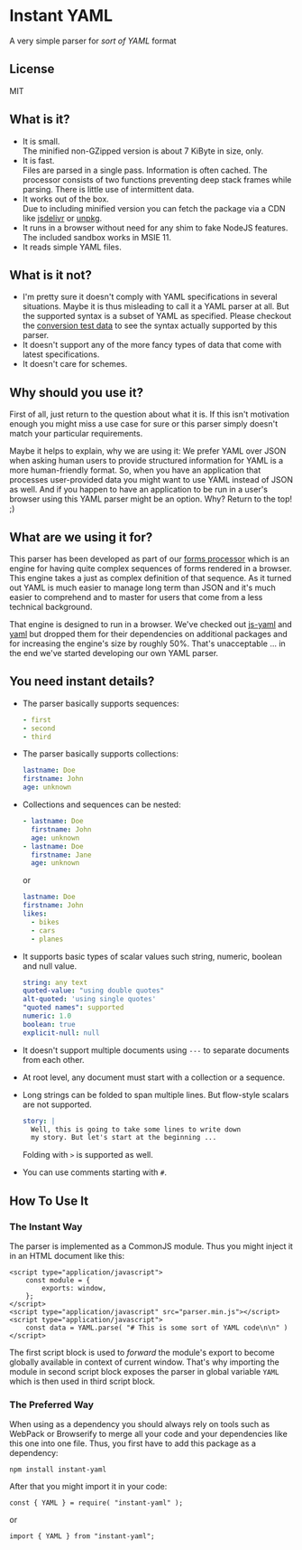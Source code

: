 # Instant YAML

A very simple parser for _sort of YAML_ format

## License

MIT

## What is it?

* It is small.  
  The minified non-GZipped version is about 7 KiByte in size, only.
* It is fast.  
  Files are parsed in a single pass. Information is often cached. The processor consists of two functions preventing deep stack frames while parsing. There is little use of intermittent data.
* It works out of the box.  
  Due to including minified version you can fetch the package via a CDN like [jsdelivr](https://cdn.jsdelivr.net/npm/instant-yaml@0.1.2/parser.min.js) or [unpkg](https://unpkg.com/instant-yaml@0.1.2/parser.min.js). 
* It runs in a browser without need for any shim to fake NodeJS features. The included sandbox works in MSIE 11.
* It reads simple YAML files.

## What is it not?

* I'm pretty sure it doesn't comply with YAML specifications in several situations. Maybe it is thus misleading to call it a YAML parser at all. But the supported syntax is a subset of YAML as specified. Please checkout the [conversion test data](https://github.com/cepharum/instant-yaml/tree/master/test/conversion/data) to see the syntax actually supported by this parser.
* It doesn't support any of the more fancy types of data that come with latest specifications.
* It doesn't care for schemes.

## Why should you use it?

First of all, just return to the question about what it is. If this isn't motivation enough you might miss a use case for sure or this parser simply doesn't match your particular requirements.

Maybe it helps to explain, why we are using it: We prefer YAML over JSON when asking human users to provide structured information for YAML is a more human-friendly format. So, when you have an application that processes user-provided data you might want to use YAML instead of JSON as well. And if you happen to have an application to be run in a user's browser using this YAML parser might be an option. Why? Return to the top! ;)

## What are we using it for?

This parser has been developed as part of our [forms processor](https://www.npmjs.com/package/forms-processor) which is an engine for having quite complex sequences of forms rendered in a browser. This engine takes a just as complex definition of that sequence. As it turned out YAML is much easier to manage long term than JSON and it's much easier to comprehend and to master for users that come from a less technical background. 

That engine is designed to run in a browser. We've checked out [js-yaml](https://www.npmjs.com/package/js-yaml) and [yaml](https://www.npmjs.com/package/yaml) but dropped them for their dependencies on additional packages and for increasing the engine's size by roughly 50%. That's unacceptable ... in the end we've started developing our own YAML parser.

## You need instant details?

* The parser basically supports sequences:

  ```yaml
  - first
  - second
  - third
  ```

* The parser basically supports collections:

  ```yaml
  lastname: Doe
  firstname: John
  age: unknown
  ```

* Collections and sequences can be nested:

  ```yaml
  - lastname: Doe
    firstname: John
    age: unknown
  - lastname: Doe
    firstname: Jane
    age: unknown
  ```

  or

  ```yaml
  lastname: Doe
  firstname: John
  likes:
    - bikes
    - cars
    - planes
  ```

* It supports basic types of scalar values such string, numeric, boolean and null value.

  ```yaml
  string: any text
  quoted-value: "using double quotes"
  alt-quoted: 'using single quotes'
  "quoted names": supported
  numeric: 1.0
  boolean: true
  explicit-null: null
  ```

* It doesn't support multiple documents using `---` to separate documents from each other.

* At root level, any document must start with a collection or a sequence.

* Long strings can be folded to span multiple lines. But flow-style scalars are not supported.

  ```yaml
  story: |
    Well, this is going to take some lines to write down
    my story. But let's start at the beginning ...
  ```
  
  Folding with `>` is supported as well.

* You can use comments starting with `#`.

## How To Use It

### The Instant Way

The parser is implemented as a CommonJS module. Thus you might inject it in an HTML document like this:

	<script type="application/javascript">
		const module = {
			exports: window,
		};
	</script>
	<script type="application/javascript" src="parser.min.js"></script>
	<script type="application/javascript">
		const data = YAML.parse( "# This is some sort of YAML code\n\n" )
	</script>

The first script block is used to _forward_ the module's export to become globally available in context of current window. That's why importing the module in second script block exposes the parser in global variable `YAML` which is then used in third script block. 

### The Preferred Way

When using as a dependency you should always rely on tools such as WebPack or Browserify to merge all your code and your dependencies like this one into one file. Thus, you first have to add this package as a dependency:

    npm install instant-yaml

After that you might import it in your code:

    const { YAML } = require( "instant-yaml" );

or

    import { YAML } from "instant-yaml";
